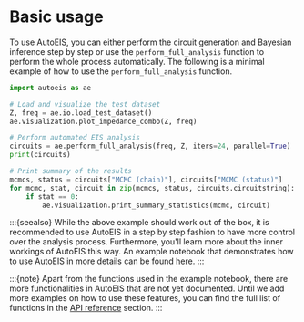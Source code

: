 # Basic usage
To use AutoEIS, you can either perform the circuit generation and Bayesian inference step by step or use the `perform_full_analysis` function to perform the whole process automatically. The following is a minimal example of how to use the `perform_full_analysis` function.

```python
import autoeis as ae

# Load and visualize the test dataset
Z, freq = ae.io.load_test_dataset()
ae.visualization.plot_impedance_combo(Z, freq)

# Perform automated EIS analysis
circuits = ae.perform_full_analysis(freq, Z, iters=24, parallel=True)
print(circuits)

# Print summary of the results
mcmcs, status = circuits["MCMC (chain)"], circuits["MCMC (status)"]
for mcmc, stat, circuit in zip(mcmcs, status, circuits.circuitstring):
    if stat == 0:
        ae.visualization.print_summary_statistics(mcmc, circuit)
```

:::{seealso}
While the above example should work out of the box, it is recommended to use AutoEIS in a step by step fashion to have more control over the analysis process. Furthermore, you'll learn more about the inner workings of AutoEIS this way. An example notebook that demonstrates how to use AutoEIS in more details can be found [here](https://github.com/AUTODIAL/AutoEIS/blob/develop/examples/autoeis_demo.ipynb).
:::

:::{note}
Apart from the functions used in the example notebook, there are more functionalities in AutoEIS that are not yet documented. Until we add more examples on how to use these features, you can find the full list of functions in the [API reference](modules) section.
:::
